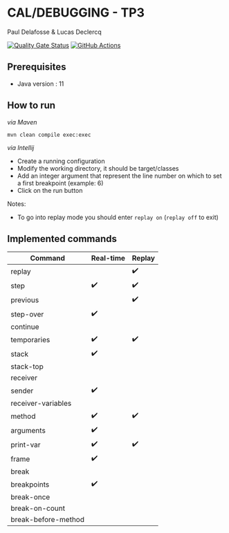 # CAL/DEBUGGING - TP3

Paul Delafosse & Lucas Declercq

[![Quality Gate Status](https://sonarcloud.io/api/project_badges/measure?project=program-trace&metric=alert_status)](https://sonarcloud.io/dashboard?id=program-trace) [![GitHub Actions](https://img.shields.io/endpoint.svg?url=https%3A%2F%2Factions-badge.atrox.dev%2Fatrox%2Fsync-dotenv%2Fbadge&label=build&logo=none)](https://github.com/lucas-dclrcq/iagl-debugging-programtrace)

## Prerequisites

- Java version : 11

## How to run

_via Maven_

```shell script
mvn clean compile exec:exec
```

_via Intellij_

- Create a running configuration
- Modify the working directory, it should be target/classes
- Add an integer argument that represent the line number on which to set a first breakpoint (example: 6)
- Click on the run button

Notes:
- To go into replay mode you should enter `replay on` (`replay off` to exit)

## Implemented commands

|Command|Real-time|Replay|
|---	|---	|--- |
| replay | | :heavy_check_mark: |
|step|:heavy_check_mark:|   :heavy_check_mark:|
| previous | |:heavy_check_mark: |
|step-over|   :heavy_check_mark:|    |
|continue|   	|    |
|temporaries|  :heavy_check_mark:	|  :heavy_check_mark: |
|stack|    :heavy_check_mark: |    |
|stack-top|   	|    |
|receiver|   	|    |
|sender|   :heavy_check_mark: |    |
|receiver-variables|   	|    |
|method|  :heavy_check_mark:	|   :heavy_check_mark:|
|arguments|   :heavy_check_mark:	|    |
|print-var| :heavy_check_mark: |  :heavy_check_mark:  |
|frame| :heavy_check_mark: |    |
|break|   	|    |
|breakpoints|  :heavy_check_mark:	|    |
|break-once|   	|    |
|break-on-count|   	|    |
|break-before-method|   	|    |
